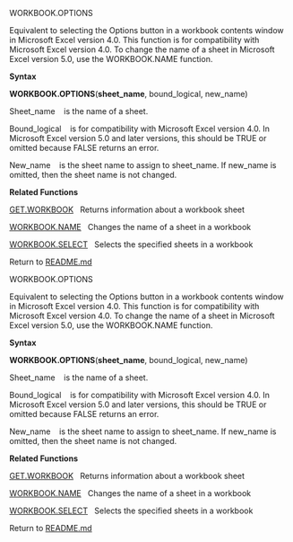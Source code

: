 WORKBOOK.OPTIONS

Equivalent to selecting the Options button in a workbook contents window
in Microsoft Excel version 4.0. This function is for compatibility with
Microsoft Excel version 4.0. To change the name of a sheet in Microsoft
Excel version 5.0, use the WORKBOOK.NAME function.

**Syntax**

**WORKBOOK.OPTIONS**(**sheet\_name**, bound\_logical, new\_name)

Sheet\_name    is the name of a sheet.

Bound\_logical    is for compatibility with Microsoft Excel version 4.0.
In Microsoft Excel version 5.0 and later versions, this should be TRUE
or omitted because FALSE returns an error.

New\_name    is the sheet name to assign to sheet\_name. If new\_name is
omitted, then the sheet name is not changed.

**Related Functions**

[GET.WORKBOOK](GET.WORKBOOK.md)   Returns information about a workbook sheet

[WORKBOOK.NAME](WORKBOOK.NAME.md)   Changes the name of a sheet in a workbook

[WORKBOOK.SELECT](WORKBOOK.SELECT.md)   Selects the specified sheets in a workbook



Return to [README.md](README.md)

WORKBOOK.OPTIONS

Equivalent to selecting the Options button in a workbook contents window
in Microsoft Excel version 4.0. This function is for compatibility with
Microsoft Excel version 4.0. To change the name of a sheet in Microsoft
Excel version 5.0, use the WORKBOOK.NAME function.

**Syntax**

**WORKBOOK.OPTIONS**(**sheet\_name**, bound\_logical, new\_name)

Sheet\_name    is the name of a sheet.

Bound\_logical    is for compatibility with Microsoft Excel version 4.0.
In Microsoft Excel version 5.0 and later versions, this should be TRUE
or omitted because FALSE returns an error.

New\_name    is the sheet name to assign to sheet\_name. If new\_name is
omitted, then the sheet name is not changed.

**Related Functions**

[GET.WORKBOOK](GET.WORKBOOK.md)   Returns information about a workbook sheet

[WORKBOOK.NAME](WORKBOOK.NAME.md)   Changes the name of a sheet in a workbook

[WORKBOOK.SELECT](WORKBOOK.SELECT.md)   Selects the specified sheets in a workbook



Return to [README.md](README.md)

